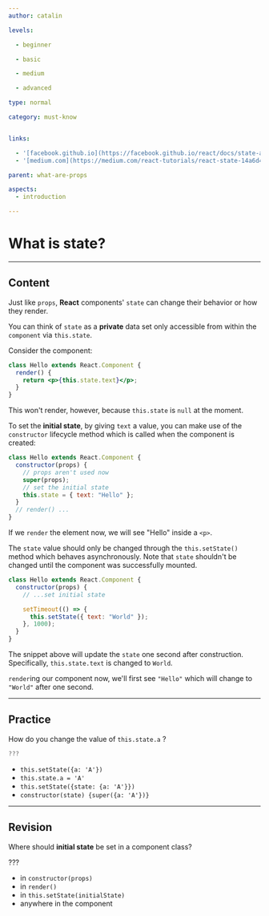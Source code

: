 ```yaml
---
author: catalin

levels:

  - beginner

  - basic

  - medium

  - advanced

type: normal

category: must-know


links:

  - '[facebook.github.io](https://facebook.github.io/react/docs/state-and-lifecycle.html){website}'
  - '[medium.com](https://medium.com/react-tutorials/react-state-14a6d4f736f5#.8vf5a6ngz){website}'

parent: what-are-props

aspects:
  - introduction

---
```


# What is state?

---
## Content

Just like `props`, **React** components' `state` can change their behavior or how they render.

You can think of `state` as a **private** data set only accessible from within the `component` via `this.state`.

Consider the component:

```jsx
class Hello extends React.Component {
  render() {
    return <p>{this.state.text}</p>;
  }
}
```

This won't render, however, because `this.state` is `null` at the moment.

To set the **initial state**, by giving `text` a value, you can make use of the `constructor` lifecycle method which is called when the component is created:

```jsx
class Hello extends React.Component {
  constructor(props) {
    // props aren't used now
    super(props);
    // set the initial state
    this.state = { text: "Hello" };
  }
  // render() ...
}
```

If we `render` the element now, we will see "Hello" inside a `<p>`.

The `state` value should only be changed through the `this.setState()` method which behaves asynchronously.
Note that `state` shouldn't be changed until the component was successfully mounted.

```jsx
class Hello extends React.Component {
  constructor(props) {
    // ...set initial state

    setTimeout(() => {
      this.setState({ text: "World" });
    }, 1000);
  }
}
```

The snippet above will update the `state` one second after construction. Specifically, `this.state.text` is changed to `World`.

`render`ing our component now, we'll first see `"Hello"` which will change to `"World"` after one second.

---
## Practice

How do you change the value of `this.state.a` ?

```jsx
???
```


* `this.setState({a: 'A'})`
* `this.state.a = 'A'`
* `this.setState({state: {a: 'A'}})`
* `constructor(state) {super({a: 'A'})}`

---
## Revision

Where should **initial state** be set in a component class?

???


* in `constructor(props)`
* in `render()`
* in `this.setState(initialState)`
* anywhere in the component


